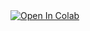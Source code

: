 <a href="https://colab.research.google.com/github/https://github.com/Udomsak-Putthasri/BADS7105-CRM-Analytics/blob/main/Homework%2006%20-%20Customer%20Segmentation/Customer%20Segmentation.ipynb">
  <img src="https://colab.research.google.com/assets/colab-badge.svg" alt="Open In Colab"/>
</a>
